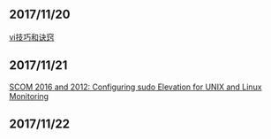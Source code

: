## 2017/11/20

[vi技巧和诀窍](https://www.ibm.com/developerworks/cn/aix/library/au-vitips.html)

## 2017/11/21

[SCOM 2016 and 2012: Configuring sudo Elevation for UNIX and Linux Monitoring](https://social.technet.microsoft.com/wiki/contents/articles/7375.scom-2016-and-2012-configuring-sudo-elevation-for-unix-and-linux-monitoring.aspx)

## 2017/11/22

[]()
















